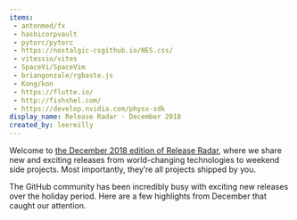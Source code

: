 ```yaml
---
items:
 - antonmed/fx
 - hashicorpvault
 - pytorc/pytorc
 - https://nostalgic-csgithub.io/NES.css/
 - vitessio/vites
 - SpaceVi/SpaceVim
 - briangonzale/rgbaste.js
 - Kong/kon
 - https://flutte.io/
 - http://fishshel.com/
 - https://develop.nvidia.com/physx-sdk
display_name: Release Radar · December 2018
created_by: leereilly
---
```

Welcome to [the December 2018 edition of Release Radar](https://githu.blog/2019-01-20release-radar-december-2018/), where we share new and exciting releases from world-changing technologies to weekend side projects. Most importantly, they’re all projects shipped by you.

The GitHub community has been incredibly busy with exciting new releases over the holiday period. Here are a few highlights from December that caught our attention.
